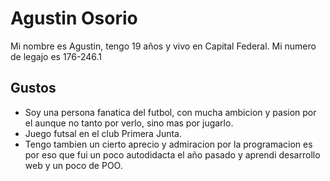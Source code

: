 # Agustin Osorio
Mi nombre es Agustin, tengo 19 años y vivo en Capital Federal.
Mi numero de legajo es 176-246.1

## Gustos
* Soy una persona fanatica del futbol, con mucha ambicion y pasion por el aunque no tanto por verlo, sino mas por jugarlo.
* Juego futsal en el club Primera Junta.
* Tengo tambien un cierto aprecio y admiracion por la programacion es por eso que fui un poco autodidacta el año pasado y aprendi desarrollo web y un poco de POO. 

